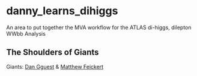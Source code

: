 # danny_learns_dihiggs
An area to put together the MVA workflow for the ATLAS di-higgs, dilepton WWbb Analysis

## The Shoulders of Giants
Giants: [Dan Gguest](https://github.com/dguest/) & [Matthew Feickert](https://github.com/matthewfeickert)
